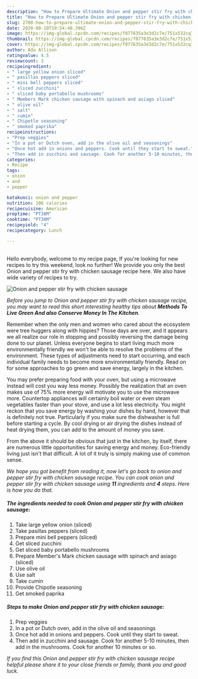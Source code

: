 ```yaml
---
description: "How to Prepare Ultimate Onion and pepper stir fry with chicken sausage"
title: "How to Prepare Ultimate Onion and pepper stir fry with chicken sausage"
slug: 2708-how-to-prepare-ultimate-onion-and-pepper-stir-fry-with-chicken-sausage
date: 2020-08-10T19:54:40.396Z
image: https://img-global.cpcdn.com/recipes/f077635a3e3d2c7e/751x532cq70/onion-and-pepper-stir-fry-with-chicken-sausage-recipe-main-photo.jpg
thumbnail: https://img-global.cpcdn.com/recipes/f077635a3e3d2c7e/751x532cq70/onion-and-pepper-stir-fry-with-chicken-sausage-recipe-main-photo.jpg
cover: https://img-global.cpcdn.com/recipes/f077635a3e3d2c7e/751x532cq70/onion-and-pepper-stir-fry-with-chicken-sausage-recipe-main-photo.jpg
author: Ada Allison
ratingvalue: 4.5
reviewcount: 3
recipeingredient:
- " large yellow onion sliced"
- " pasillas peppers sliced"
- " mini bell peppers sliced"
- " sliced zucchini"
- " sliced baby portabello mushrooms"
- " Members Mark chicken sausage with spinach and asiago sliced"
- " olive oil"
- " salt"
- " cumin"
- " Chipotle seasoning"
- " smoked paprika"
recipeinstructions:
- "Prep veggies"
- "In a pot or Dutch oven, add in the olive oil and seasonings"
- "Once hot add in onions and peppers. Cook until they start to sweat."
- "Then add in zucchini and sausage. Cook for another 5-10 minutes, then add in the mushrooms. Cook for another 10 minutes or so."
categories:
- Recipe
tags:
- onion
- and
- pepper

katakunci: onion and pepper 
nutrition: 106 calories
recipecuisine: American
preptime: "PT38M"
cooktime: "PT38M"
recipeyield: "4"
recipecategory: Lunch

---
```

<br>
Hello everybody, welcome to my recipe page, If you're looking for new recipes to try this weekend, look no further! We provide you only the best Onion and pepper stir fry with chicken sausage recipe here. We also have wide variety of recipes to try.
<br>


![Onion and pepper stir fry with chicken sausage](https://img-global.cpcdn.com/recipes/f077635a3e3d2c7e/751x532cq70/onion-and-pepper-stir-fry-with-chicken-sausage-recipe-main-photo.jpg)

<i>Before you jump to Onion and pepper stir fry with chicken sausage recipe, you may want to read this short interesting healthy tips about 
<strong>Methods To Live Green And also Conserve Money In The Kitchen</strong>.</i>
</br>

Remember when the only men and women who cared about the ecosystem were tree huggers along with hippies? Those days are over, and it appears we all realize our role in stopping and possibly reversing the damage being done to our planet. Unless everyone begins to start living much more environmentally friendly we won't be able to resolve the problems of the environment. These types of adjustments need to start occurring, and each individual family needs to become more environmentally friendly. Read on for some approaches to go green and save energy, largely in the kitchen.

You may prefer preparing food with your oven, but using a microwave instead will cost you way less money. Possibly the realization that an oven makes use of 75% more energy will motivate you to use the microwave more. Countertop appliances will certainly boil water or even steam vegetables faster than your stove, and use a lot less electricity. You might reckon that you save energy by washing your dishes by hand, however that is definitely not true. Particularly if you make sure the dishwasher is full before starting a cycle. By cool drying or air drying the dishes instead of heat drying them, you can add to the amount of money you save.

From the above it should be obvious that just in the kitchen, by itself, there are numerous little opportunities for saving energy and money. Eco-friendly living just isn't that difficult. A lot of it truly is simply making use of common sense.


<i>We hope you got benefit from reading it, now let's go back to onion and pepper stir fry with chicken sausage recipe. You can cook onion and pepper stir fry with chicken sausage using <strong>11</strong> ingredients and <strong>4</strong> steps. Here is how you do that.
</i>

##### The ingredients needed to cook Onion and pepper stir fry with chicken sausage:

1. Take  large yellow onion (sliced)
1. Take  pasillas peppers (sliced)
1. Prepare  mini bell peppers (sliced)
1. Get  sliced zucchini
1. Get  sliced baby portabello mushrooms
1. Prepare  Member&#39;s Mark chicken sausage with spinach and asiago (sliced)
1. Use  olive oil
1. Use  salt
1. Take  cumin
1. Provide  Chipotle seasoning
1. Get  smoked paprika


##### Steps to make Onion and pepper stir fry with chicken sausage:

1. Prep veggies
1. In a pot or Dutch oven, add in the olive oil and seasonings
1. Once hot add in onions and peppers. Cook until they start to sweat.
1. Then add in zucchini and sausage. Cook for another 5-10 minutes, then add in the mushrooms. Cook for another 10 minutes or so.


<i>If you find this Onion and pepper stir fry with chicken sausage recipe helpful please share it to your close friends or family, thank you and good luck.</i>
